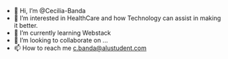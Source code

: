 - 👋 Hi, I’m @Cecilia-Banda
- 👀 I’m interested in HealthCare and how Technology can assist in making it better.
- 🌱 I’m currently learning Webstack
- 💞️ I’m looking to collaborate on ...
- 📫 How to reach me c.banda@alustudent.com

<!---
Cecilia-Banda/Cecilia-Banda is a ✨ special ✨ repository because its `README.md` (this file) appears on your GitHub profile.
You can click the Preview link to take a look at your changes.
--->
